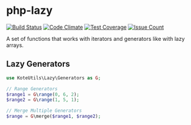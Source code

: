 # php-lazy
[![Build Status](https://travis-ci.org/pldin601/php-lazy.svg?branch=master)](https://travis-ci.org/pldin601/php-lazy)
[![Code Climate](https://codeclimate.com/github/pldin601/php-lazy/badges/gpa.svg)](https://codeclimate.com/github/pldin601/php-lazy)
[![Test Coverage](https://codeclimate.com/github/pldin601/php-lazy/badges/coverage.svg)](https://codeclimate.com/github/pldin601/php-lazy/coverage)
[![Issue Count](https://codeclimate.com/github/pldin601/php-lazy/badges/issue_count.svg)](https://codeclimate.com/github/pldin601/php-lazy)

A set of functions that works with iterators and generators like with lazy arrays.

## Lazy Generators
```php
use KoteUtils\Lazy\Generators as G;

// Range Generators
$range1 = G\range(0, 6, 2);
$range2 = G\range(1, 5, 1);

// Merge Multiple Generators
$range = G\merge($range1, $range2);
```
